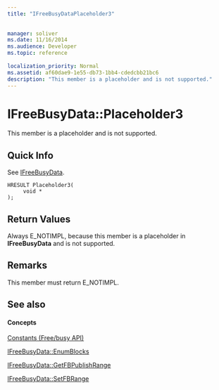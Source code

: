 ```yaml
---
title: "IFreeBusyDataPlaceholder3"
 
 
manager: soliver
ms.date: 11/16/2014
ms.audience: Developer
ms.topic: reference
 
localization_priority: Normal
ms.assetid: af60dae9-1e55-db73-1bb4-cdedcbb21bc6
description: "This member is a placeholder and is not supported."
---
```


# IFreeBusyData::Placeholder3

This member is a placeholder and is not supported.
  
## Quick Info

See [IFreeBusyData](ifreebusydata.md).
  
```
HRESULT Placeholder3( 
     void * 
);
```

## Return Values

Always E_NOTIMPL, because this member is a placeholder in **IFreeBusyData** and is not supported. 
  
## Remarks

This member must return E_NOTIMPL.
  
## See also

#### Concepts

[Constants (Free/busy API)](constants-free-busy-api.md)
  
[IFreeBusyData::EnumBlocks](ifreebusydata-enumblocks.md)
  
[IFreeBusyData::GetFBPublishRange](ifreebusydata-getfbpublishrange.md)
  
[IFreeBusyData::SetFBRange](ifreebusydata-setfbrange.md)

